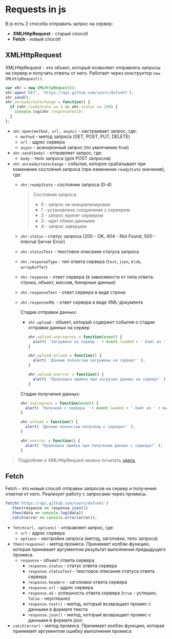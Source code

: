 # Requests in js
В js есть 2 способа отправить запрос на сервер:
- **XMLHttpRequest** - старый способ
- **Fetch** - новый способ


## XMLHttpRequest
XMLHttpRequest - это объект, который позволяет отправлять запросы на сервер и получать ответы от него.
Работает через конструктор `new XMLHttpRequest()`.

```js
var xhr = new XMLHttpRequest();
xhr.open('GET', 'https://api.github.com/users/defunkt');
xhr.send();
xhr.onreadystatechange = function() {
  if (xhr.readyState == 4 && xhr.status == 200) {
    console.log(xhr.responseText);
  }
};
```
- `xhr.open(method, url, async)` - настраивает запрос, где:
  - `method` - метод запроса (GET, POST, PUT, DELETE)
  - `url` - адрес сервера
  - `async` - асинхронный запрос (по умолчанию true)
- `xhr.send(body)` - отправляет запрос, где:
    - `body` - тело запроса (для POST запросов)
- `xhr.onreadystatechange` - событие, которое срабатывает при изменении состояния запроса (при изменении `readyState` значения), где:
    - `xhr.readyState` - состояние запроса (0-4)
        > Состояния запроса:
        > - 0 - запрос не инициализирован
        > - 1 - установлено соединение с сервером
        > - 2 - запрос принят сервером
        > - 3 - идет обмен данными
        > - 4 - запрос завершен

    - `xhr.status` - статус запроса (200 - OK, 404 - Not Found, 500 - Internal Server Error)
    - `xhr.statusText` - текстовое описание статуса запроса
    - `xhr.responseType` - тип ответа сервера (`text`, `json`, `blob`, `arraybuffer`)
    - `xhr.response` - ответ сервера (в зависимости от типа ответа: строка, объект, массив, бинарные данные)
    - `xhr.responseText` - ответ сервера в виде строки
    - `xhr.responseXML` - ответ сервера в виде XML-документа

      Стадии отправки данных:
        - `xhr.upload` - объект, который содержит события о стадии отправки данных на сервер
          ```js
          xhr.upload.onprogress = function(event) {
            alert( 'Загружено на сервер ' + event.loaded + ' байт из ' + event.total );
          }

          xhr.upload.onload = function() {
            alert( 'Данные полностью загружены на сервер!' );
          }

          xhr.upload.onerror = function() {
            alert( 'Произошла ошибка при загрузке данных на сервер!' );
          }

          ```
      Стадии получения данных:
        ```js
        xhr.onprogress = function(event) {
          alert( 'Получено с сервера ' + event.loaded + ' байт из ' + event.total );
        }

        xhr.onload = function() {
          alert( 'Данные полностью получены с сервера!' );
        }

        xhr.onerror = function() {
          alert( 'Произошла ошибка при получении данных с сервера!' );
        }
        ```

> Подробнее о XMLHttpRequest можно почитать [здесь](https://developer.mozilla.org/ru/docs/Web/API/XMLHttpRequest)


## Fetch
Fetch - это новый способ отправки запросов на сервер и получения ответов от него.
Реализует работу с запросами через промисы.

```js
fetch('https://api.github.com/users/defunkt')
  .then(response => response.json())
  .then(data => console.log(data))
  .catch(error => console.error(error));
```
- `fetch(url, options)` - отправляет запрос, где:
    - `url` - адрес сервера
    - `options` - настройки запроса (метод, заголовки, тело запроса)
- `then(response)` - метод промиса. Принимает колбэк-функцию, которая принимает аргументом результат выполнения предыдущего промиса.
  - `response` - объект ответа сервера
    - `response.status` - статус ответа сервера
    - `response.statusText` - текстовое описание статуса ответа сервера
    - `response.headers` - заголовки ответа сервера
    - `response.url` - адрес сервера
    - `response.ok` - успешность ответа сервера (`true` - успешно, `false` - неуспешно)
    - `response.text()` - метод, который возвращает промис с данными в формате текста
    - `response.json()` - метод, который возвращает промис с данными в формате json
- `catch(error)` - метод промиса. Принимает колбэк-функцию, которая принимает аргументом ошибку выполнения промиса
